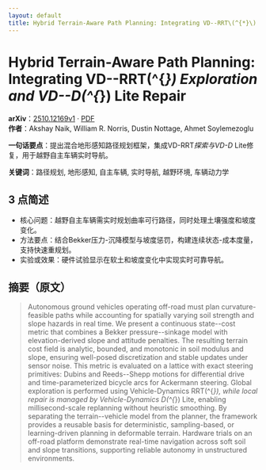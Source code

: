 ```yaml
---
layout: default
title: Hybrid Terrain-Aware Path Planning: Integrating VD--RRT\(^{*}\) Exploration and VD--D\(^{*}\) Lite Repair
---
```


# Hybrid Terrain-Aware Path Planning: Integrating VD--RRT\(^{*}\) Exploration and VD--D\(^{*}\) Lite Repair
**arXiv**：[2510.12169v1](https://arxiv.org/abs/2510.12169) · [PDF](https://arxiv.org/pdf/2510.12169.pdf)  
**作者**：Akshay Naik, William R. Norris, Dustin Nottage, Ahmet Soylemezoglu  

**一句话要点**：提出混合地形感知路径规划框架，集成VD-RRT*探索与VD-D* Lite修复，用于越野自主车辆实时导航。

**关键词**：路径规划, 地形感知, 自主车辆, 实时导航, 越野环境, 车辆动力学

## 3 点简述
- 核心问题：越野自主车辆需实时规划曲率可行路径，同时处理土壤强度和坡度变化。
- 方法要点：结合Bekker压力-沉降模型与坡度惩罚，构建连续状态-成本度量，支持快速重规划。
- 实验或效果：硬件试验显示在软土和坡度变化中实现实时可靠导航。

## 摘要（原文）

> Autonomous ground vehicles operating off-road must plan curvature-feasible
> paths while accounting for spatially varying soil strength and slope hazards in
> real time. We present a continuous state--cost metric that combines a Bekker
> pressure--sinkage model with elevation-derived slope and attitude penalties.
> The resulting terrain cost field is analytic, bounded, and monotonic in soil
> modulus and slope, ensuring well-posed discretization and stable updates under
> sensor noise. This metric is evaluated on a lattice with exact steering
> primitives: Dubins and Reeds--Shepp motions for differential drive and
> time-parameterized bicycle arcs for Ackermann steering. Global exploration is
> performed using Vehicle-Dynamics RRT\(^{*}\), while local repair is managed by
> Vehicle-Dynamics D\(^{*}\) Lite, enabling millisecond-scale replanning without
> heuristic smoothing. By separating the terrain--vehicle model from the planner,
> the framework provides a reusable basis for deterministic, sampling-based, or
> learning-driven planning in deformable terrain. Hardware trials on an off-road
> platform demonstrate real-time navigation across soft soil and slope
> transitions, supporting reliable autonomy in unstructured environments.

